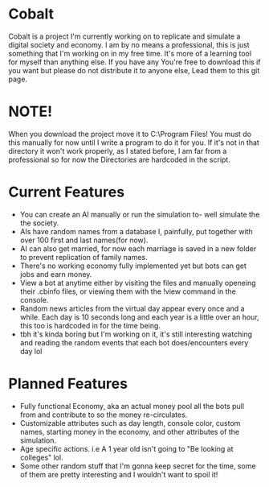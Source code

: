 # Cobalt
Cobalt is a project I'm currently working on to replicate and simulate a digital society and economy. 
I am by no means a professional, this is just something that I'm working on in my free time. It's more of a learning tool for myself than anything else.
If you have any 
You're free to download this if you want but please do not distribute it to anyone else, Lead them to this git page.

# NOTE!
When you download the project move it to C:\Program Files! You must do this manually for now until I write a program to do it for you.
If it's not in that directory it won't work properly, as I stated before, I am far from a professional so for now the Directories are hardcoded in the script.

# Current Features

- You can create an AI manually or run the simulation to- well simulate the the society.
- AIs have random names from a database I, painfully, put together with over 100 first and last names(for now).
- AI can also get married, for now each marriage is saved in a new folder to prevent replication of family names.
- There's no working economy fully implemented yet but bots can get jobs and earn money.
- View a bot at anytime either by visiting the files and manually openeing their .cbinfo files, or viewing them with the !view command in the console.
- Random news articles from the virtual day appear every once and a while. Each day is 10 seconds long and each year is a little over an hour, this too is hardcoded in for the time being.
- tbh it's kinda boring but I'm working on it, it's still interesting watching and reading the random events that each bot does/encounters every day lol

# Planned Features

- Fully functional Economy, aka an actual money pool all the bots pull from and contribute to so the money re-circulates.
- Customizable attributes such as day length, console color, custom names, starting money in the economy, and other attributes of the simulation.
- Age specific actions. i.e A 1 year old isn't going to "Be looking at colleges" lol.
- Some other random stuff that I'm gonna keep secret for the time, some of them are pretty interesting and I wouldn't want to spoil it!

